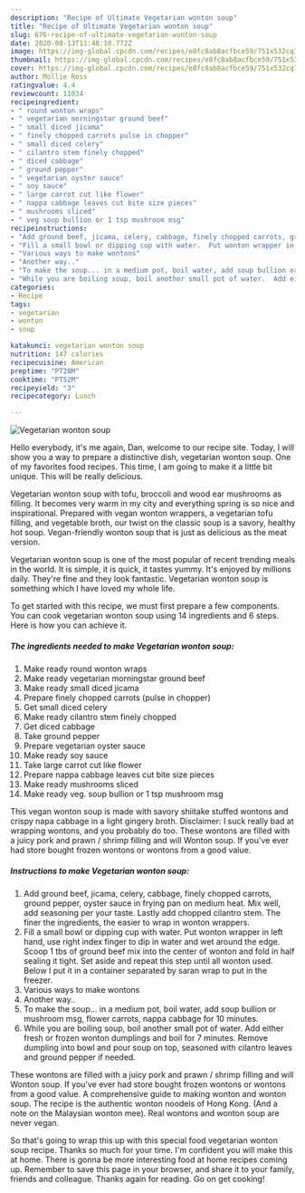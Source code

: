 ```yaml
---
description: "Recipe of Ultimate Vegetarian wonton soup"
title: "Recipe of Ultimate Vegetarian wonton soup"
slug: 676-recipe-of-ultimate-vegetarian-wonton-soup
date: 2020-08-13T11:48:10.772Z
image: https://img-global.cpcdn.com/recipes/e8fc8ab8acfbce59/751x532cq70/vegetarian-wonton-soup-recipe-main-photo.jpg
thumbnail: https://img-global.cpcdn.com/recipes/e8fc8ab8acfbce59/751x532cq70/vegetarian-wonton-soup-recipe-main-photo.jpg
cover: https://img-global.cpcdn.com/recipes/e8fc8ab8acfbce59/751x532cq70/vegetarian-wonton-soup-recipe-main-photo.jpg
author: Mollie Ross
ratingvalue: 4.4
reviewcount: 11034
recipeingredient:
- " round wonton wraps"
- " vegetarian morningstar ground beef"
- " small diced jicama"
- " finely chopped carrots pulse in chopper"
- " small diced celery"
- " cilantro stem finely chopped"
- " diced cabbage"
- " ground pepper"
- " vegetarian oyster sauce"
- " soy sauce"
- " large carrot cut like flower"
- " nappa cabbage leaves cut bite size pieces"
- " mushrooms sliced"
- " veg soup bullion or 1 tsp mushroom msg"
recipeinstructions:
- "Add ground beef, jicama, celery, cabbage, finely chopped carrots, ground pepper, oyster sauce in frying pan on medium heat. Mix well,  add seasoning per your taste. Lastly add chopped cilantro stem. The finer the ingredients,  the easier to wrap in wonton wrappers."
- "Fill a small bowl or dipping cup with water.  Put wonton wrapper in left hand, use right index finger to dip in water and wet around the edge. Scoop 1 tbs of ground beef mix into the center of wonton and fold in half sealing it tight. Set aside and repeat this step until all wonton used. Below I put it in a container separated by saran wrap to put in the freezer."
- "Various ways to make wontons"
- "Another way.."
- "To make the soup... in a medium pot, boil water, add soup bullion or mushroom msg, flower carrots, nappa cabbage for 10 minutes."
- "While you are boiling soup, boil another small pot of water.  Add either fresh or frozen wonton dumplings and boil for 7 minutes. Remove dumpling into bowl and pour soup on top, seasoned with cilantro leaves and ground pepper if needed."
categories:
- Recipe
tags:
- vegetarian
- wonton
- soup

katakunci: vegetarian wonton soup 
nutrition: 147 calories
recipecuisine: American
preptime: "PT28M"
cooktime: "PT52M"
recipeyield: "3"
recipecategory: Lunch

---
```



![Vegetarian wonton soup](https://img-global.cpcdn.com/recipes/e8fc8ab8acfbce59/751x532cq70/vegetarian-wonton-soup-recipe-main-photo.jpg)

Hello everybody, it's me again, Dan, welcome to our recipe site. Today, I will show you a way to prepare a distinctive dish, vegetarian wonton soup. One of my favorites food recipes. This time, I am going to make it a little bit unique. This will be really delicious.

Vegetarian wonton soup with tofu, broccoli and wood ear mushrooms as filling. It becomes very warm in my city and everything spring is so nice and inspirational. Prepared with vegan wonton wrappers, a vegetarian tofu filling, and vegetable broth, our twist on the classic soup is a savory, healthy hot soup. Vegan-friendly wonton soup that is just as delicious as the meat version.

Vegetarian wonton soup is one of the most popular of recent trending meals in the world. It is simple, it is quick, it tastes yummy. It's enjoyed by millions daily. They're fine and they look fantastic. Vegetarian wonton soup is something which I have loved my whole life.


To get started with this recipe, we must first prepare a few components. You can cook vegetarian wonton soup using 14 ingredients and 6 steps. Here is how you can achieve it.

<!--inarticleads1-->

##### The ingredients needed to make Vegetarian wonton soup:

1. Make ready  round wonton wraps
1. Make ready  vegetarian morningstar ground beef
1. Make ready  small diced jicama
1. Prepare  finely chopped carrots (pulse in chopper)
1. Get  small diced celery
1. Make ready  cilantro stem finely chopped
1. Get  diced cabbage
1. Take  ground pepper
1. Prepare  vegetarian oyster sauce
1. Make ready  soy sauce
1. Take  large carrot cut like flower
1. Prepare  nappa cabbage leaves cut bite size pieces
1. Make ready  mushrooms sliced
1. Make ready  veg. soup bullion or 1 tsp mushroom msg


This vegan wonton soup is made with savory shiitake stuffed wontons and crispy napa cabbage in a light gingery broth. Disclaimer: I suck really bad at wrapping wontons, and you probably do too. These wontons are filled with a juicy pork and prawn / shrimp filling and will Wonton soup. If you&#39;ve ever had store bought frozen wontons or wontons from a good value. 

<!--inarticleads2-->

##### Instructions to make Vegetarian wonton soup:

1. Add ground beef, jicama, celery, cabbage, finely chopped carrots, ground pepper, oyster sauce in frying pan on medium heat. Mix well,  add seasoning per your taste. Lastly add chopped cilantro stem. The finer the ingredients,  the easier to wrap in wonton wrappers.
1. Fill a small bowl or dipping cup with water.  Put wonton wrapper in left hand, use right index finger to dip in water and wet around the edge. Scoop 1 tbs of ground beef mix into the center of wonton and fold in half sealing it tight. Set aside and repeat this step until all wonton used. Below I put it in a container separated by saran wrap to put in the freezer.
1. Various ways to make wontons
1. Another way..
1. To make the soup... in a medium pot, boil water, add soup bullion or mushroom msg, flower carrots, nappa cabbage for 10 minutes.
1. While you are boiling soup, boil another small pot of water.  Add either fresh or frozen wonton dumplings and boil for 7 minutes. Remove dumpling into bowl and pour soup on top, seasoned with cilantro leaves and ground pepper if needed.


These wontons are filled with a juicy pork and prawn / shrimp filling and will Wonton soup. If you&#39;ve ever had store bought frozen wontons or wontons from a good value. A comprehensive guide to making wonton and wonton soup. The recipe is the authentic wonton noodels of Hong Kong. (And a note on the Malaysian wonton mee). Real wontons and wonton soup are never vegan. 

So that's going to wrap this up with this special food vegetarian wonton soup recipe. Thanks so much for your time. I'm confident you will make this at home. There is gonna be more interesting food at home recipes coming up. Remember to save this page in your browser, and share it to your family, friends and colleague. Thanks again for reading. Go on get cooking!
